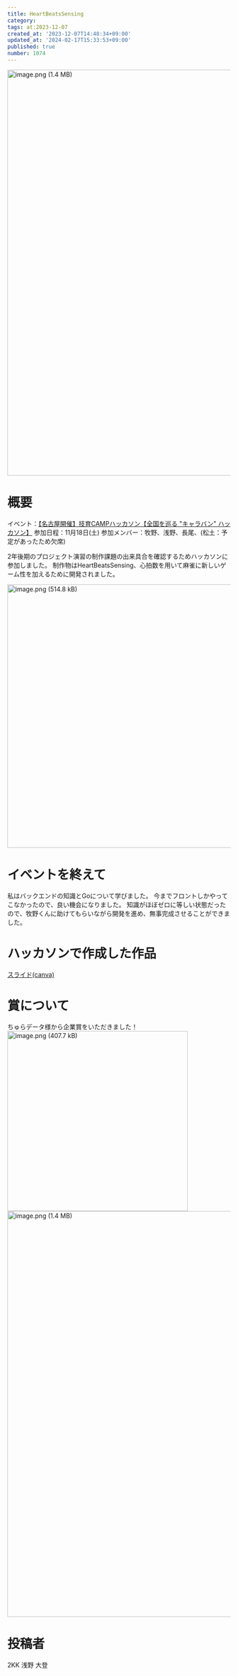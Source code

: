 ```yaml
---
title: HeartBeatsSensing
category:
tags: at:2023-12-07
created_at: '2023-12-07T14:48:34+09:00'
updated_at: '2024-02-17T15:33:53+09:00'
published: true
number: 1074
---
```


<img width="917" alt="image.png (1.4 MB)" src="https://img.esa.io/uploads/production/attachments/19973/2024/02/17/137427/40b7de09-e8f7-4c90-bd0a-7f8c055d10fa.png">

# 概要
イベント：[【名古屋開催】技育CAMPハッカソン【全国を巡る "キャラバン" ハッカソン】](https://talent.supporterz.jp/events/4ddfd4e3-55ce-4667-b53f-fa8bbbafd3e8/)
参加日程：11月18日(土)
参加メンバー：牧野、浅野、長尾、(松土：予定があったため欠席)

2年後期のプロジェクト演習の制作課題の出来具合を確認するためハッカソンに参加しました。
制作物はHeartBeatsSensing、心拍数を用いて麻雀に新しいゲーム性を加えるために開発されました。


<img width="595" alt="image.png (514.8 kB)" src="https://img.esa.io/uploads/production/attachments/19973/2024/02/17/137427/bd3791e5-90af-4144-b7ff-8edba6537510.png">


# イベントを終えて
私はバックエンドの知識とGoについて学びました。
今までフロントしかやってこなかったので、良い機会になりました。
知識がほぼゼロに等しい状態だったので、牧野くんに助けてもらいながら開発を進め、無事完成させることができました。


# ハッカソンで作成した作品
[スライド(canva)](https://www.canva.com/design/DAF0xYjmrsM/-Sf1-DPOQC_kCB8QCgOp3A/edit?utm_content=DAF0xYjmrsM&utm_campaign=designshare&utm_medium=link2&utm_source=sharebutton)

# 賞について
ちゅらデータ様から企業賞をいただきました！
<img width="407" alt="image.png (407.7 kB)" src="https://img.esa.io/uploads/production/attachments/19973/2024/02/17/137427/ccded485-5c37-4bb2-a772-4cdf8a6176e8.png">
<img width="917" alt="image.png (1.4 MB)" src="https://img.esa.io/uploads/production/attachments/19973/2024/02/17/137427/40b7de09-e8f7-4c90-bd0a-7f8c055d10fa.png">

# 投稿者
2KK 浅野 大登
